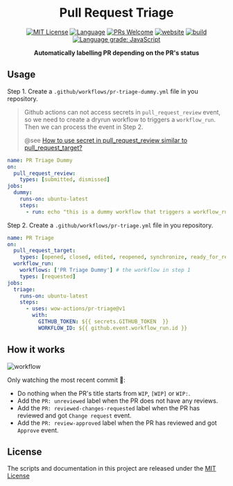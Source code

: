 <h1 align="center">Pull Request Triage</h1>

<p align="center">
  <a href="/wow-actions/pr-triage/blob/master/LICENSE"><img alt="MIT License" src="https://img.shields.io/github/license/wow-actions/pr-triage?style=flat-square"></a>
  <a href="https://www.typescriptlang.org" rel="nofollow"><img alt="Language" src="https://img.shields.io/badge/language-TypeScript-blue.svg?style=flat-square"></a>
  <a href="https://github.com/wow-actions/pr-triage/pulls"><img alt="PRs Welcome" src="https://img.shields.io/badge/PRs-Welcome-brightgreen.svg?style=flat-square" ></a>
  <a href="https://github.com/marketplace/actions/pr-triage" rel="nofollow"><img alt="website" src="https://img.shields.io/static/v1?label=&labelColor=505050&message=Marketplace&color=0076D6&style=flat-square&logo=google-chrome&logoColor=0076D6" ></a>
  <a href="https://github.com/wow-actions/pr-triage/actions/workflows/release.yml"><img alt="build" src="https://img.shields.io/github/workflow/status/wow-actions/pr-triage/Release/master?logo=github&style=flat-square" ></a>
  <a href="https://lgtm.com/projects/g/wow-actions/pr-triage/context:javascript" rel="nofollow"><img alt="Language grade: JavaScript" src="https://img.shields.io/lgtm/grade/javascript/g/wow-actions/pr-triage.svg?logo=lgtm&style=flat-square" ></a>
</p>

<p align="center">
  <strong>Automatically labelling PR depending on the PR's status</strong>
</p>





## Usage

Step 1. Create a `.github/workflows/pr-triage-dummy.yml` file in you repository.

> Github actions can not access secrets in `pull_request_review` event, so we need to create a dryrun workflow to triggers a `workflow_run`. Then we can process the event in Step 2.
>
> @see [How to use secret in pull_request_review similar to pull_request_target?](https://stackoverflow.com/questions/67247752/how-to-use-secret-in-pull-request-review-similar-to-pull-request-target)

```yml
name: PR Triage Dummy
on:
  pull_request_review:
    types: [submitted, dismissed]
jobs:
  dummy:
    runs-on: ubuntu-latest
    steps:
      - run: echo "this is a dummy workflow that triggers a workflow_run; it's necessary because otherwise the repo secrets will not be in scope for externally forked pull requests"
```

Step 2. Create a `.github/workflows/pr-triage.yml` file in you repository.

```yml
name: PR Triage
on:
  pull_request_target:
    types: [opened, closed, edited, reopened, synchronize, ready_for_review]
  workflow_run:
    workflows: ['PR Triage Dummy'] # the workflow in step 1
    types: [requested]
jobs:
  triage:
    runs-on: ubuntu-latest
    steps:
      - uses: wow-actions/pr-triage@v1
        with:
          GITHUB_TOKEN: ${{ secrets.GITHUB_TOKEN  }}
          WORKFLOW_ID: ${{ github.event.workflow_run.id }}
```

## How it works

![workflow](screenshots/workflow.png)

Only watching the most recent commit :eyes::

- Do nothing when the PR's title starts from `WIP`, `[WIP]` or `WIP:`.
- Add the `PR: unreviewed` label when the PR does not have any reviews.
- Add the `PR: reviewed-changes-requested` label when the PR has reviewed and got `Change request` event.
- Add the `PR: review-approved` label when the PR has reviewed and got `Approve` event.

## License

The scripts and documentation in this project are released under the [MIT License](LICENSE)
